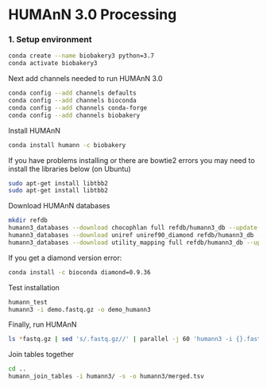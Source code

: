 # HUMAnN 3.0 Processing

### 1. Setup environment

```bash
conda create --name biobakery3 python=3.7
conda activate biobakery3
```

Next add channels needed to run HUMAnN 3.0

```bash
conda config --add channels defaults
conda config --add channels bioconda
conda config --add channels conda-forge
conda config --add channels biobakery
```

Install HUMAnN

```bash
conda install humann -c biobakery
```

If you have problems installing or there are bowtie2 errors you may need to install the libraries below (on Ubuntu)

```bash
sudo apt-get install libtbb2 
sudo apt-get install libtbb2 
```

Download HUMAnN databases

```bash
mkdir refdb
humann3_databases --download chocophlan full refdb/humann3_db --update-config yes &
humann3_databases --download uniref uniref90_diamond refdb/humann3_db --update-config yes &
humann3_databases --download utility_mapping full refdb/humann3_db --update-config yes 
```

If you get a diamond version error:

```bash
conda install -c bioconda diamond=0.9.36
```

Test installation

```bash
humann_test
humann3 -i demo.fastq.gz -o demo_humann3
```

Finally, run HUMAnN

```bash
ls *fastq.gz | sed 's/.fastq.gz//' | parallel -j 60 'humann3 -i {}.fastq.gz -o ../humann3/{} --remove-temp-output 1>../humann3/{}.out 2>../humann3/{}.err'
```

Join tables together

```bash
cd ..
humann_join_tables -i humann3/ -s -o humann3/merged.tsv  
```